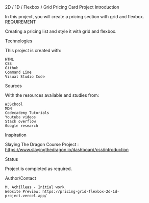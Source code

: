 2D / 1D / Flexbox / Grid Pricing Card Project
Introduction

In this project, you will create a pricing section with grid and flexbox. 
REQUIREMENT

Creating a pricing list and style it with grid and flexbox.



Technologies

This project is created with:

    HTML
    CSS
    Github
    Command Line
    Visual Studio Code

Sources

With the resources available and studies from:

    W3School
    MDN
    Codecademy Tutorials
    Youtube videos
    Stack overflow
    Google research

Inspiration

 Slaying The Dragon Course Project : https://www.slayingthedragon.io/dashboard/css/introduction

Status

Project is completed as required.

Author/Contact

    M. Achilleas - Initial work
    Website Preview: https://pricing-grid-flexbox-2d-1d-project.vercel.app/
    
